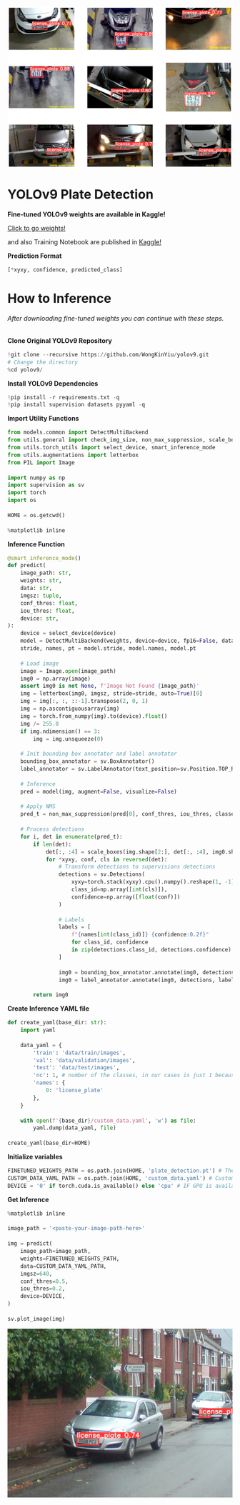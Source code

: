 ![](/example/batch_predict.jpg)
# **YOLOv9 Plate Detection**

**Fine-tuned YOLOv9 weights are available in Kaggle!**

[Click to go weights!](https://www.kaggle.com/datasets/noepinefrin/yolov9-fine-tuned-plate-detection-model-weights)

and also Training Notebook are published in [Kaggle!](https://www.kaggle.com/code/noepinefrin/yolov9-fine-tuning-custom-dataset-plate-detection)

**Prediction Format**
```python
[*xyxy, confidence, predicted_class]
```

# How to Inference
###### After downloading fine-tuned weights you can continue with these steps.

**Clone Original YOLOv9 Repository**

```python
!git clone --recursive https://github.com/WongKinYiu/yolov9.git
# Change the directory
%cd yolov9/
```

**Install YOLOv9 Dependencies**
```python
!pip install -r requirements.txt -q
!pip install supervision datasets pyyaml -q
```

**Import Utility Functions**
```python
from models.common import DetectMultiBackend
from utils.general import check_img_size, non_max_suppression, scale_boxes
from utils.torch_utils import select_device, smart_inference_mode
from utils.augmentations import letterbox
from PIL import Image

import numpy as np
import supervision as sv
import torch
import os

HOME = os.getcwd()

%matplotlib inline
```
**Inference Function**
```python
@smart_inference_mode()
def predict(
    image_path: str,
    weights: str,
    data: str,
    imgsz: tuple,
    conf_thres: float,
    iou_thres: float,
    device: str,
):
    device = select_device(device)
    model = DetectMultiBackend(weights, device=device, fp16=False, data=data)
    stride, names, pt = model.stride, model.names, model.pt

    # Load image
    image = Image.open(image_path)
    img0 = np.array(image)
    assert img0 is not None, f'Image Not Found {image_path}'
    img = letterbox(img0, imgsz, stride=stride, auto=True)[0]
    img = img[:, :, ::-1].transpose(2, 0, 1)
    img = np.ascontiguousarray(img)
    img = torch.from_numpy(img).to(device).float()
    img /= 255.0
    if img.ndimension() == 3:
        img = img.unsqueeze(0)

    # Init bounding box annotator and label annotator
    bounding_box_annotator = sv.BoxAnnotator()
    label_annotator = sv.LabelAnnotator(text_position=sv.Position.TOP_RIGHT, text_scale=0.4)

    # Inference
    pred = model(img, augment=False, visualize=False)

    # Apply NMS
    pred_t = non_max_suppression(pred[0], conf_thres, iou_thres, classes=None, max_det=1000)

    # Process detections
    for i, det in enumerate(pred_t):
        if len(det):
            det[:, :4] = scale_boxes(img.shape[2:], det[:, :4], img0.shape).round()
            for *xyxy, conf, cls in reversed(det):
                # Transform detections to supervisions detections
                detections = sv.Detections(
                    xyxy=torch.stack(xyxy).cpu().numpy().reshape(1, -1),
                    class_id=np.array([int(cls)]),
                    confidence=np.array([float(conf)])
                )

                # Labels
                labels = [
                    f"{names[int(class_id)]} {confidence:0.2f}"
                    for class_id, confidence
                    in zip(detections.class_id, detections.confidence)
                ]

                img0 = bounding_box_annotator.annotate(img0, detections)
                img0 = label_annotator.annotate(img0, detections, labels)

        return img0
```
**Create Inference YAML file**
```python
def create_yaml(base_dir: str):
    import yaml

    data_yaml = {
        'train': 'data/train/images',
        'val': 'data/validation/images',
        'test': 'data/test/images',
        'nc': 1, # number of the classes, in our cases is just 1 because we only want to detect license plate,
        'names': {
            0: 'license_plate'
        },
    }

    with open(f'{base_dir}/custom_data.yaml', 'w') as file:
        yaml.dump(data_yaml, file)

create_yaml(base_dir=HOME)
```

**Initialize variables**
```python
FINETUNED_WEIGHTS_PATH = os.path.join(HOME, 'plate_detection.pt') # The fine-tuned weights must be under the HOME directory.
CUSTOM_DATA_YAML_PATH = os.path.join(HOME, 'custom_data.yaml') # Custom yaml file is necessary for inferencing
DEVICE = '0' if torch.cuda.is_available() else 'cpu' # IF GPU is available, its preferred.
```

**Get Inference**
```python
%matplotlib inline

image_path = '<paste-your-image-path-here>'

img = predict(
    image_path=image_path,
    weights=FINETUNED_WEIGHTS_PATH,
    data=CUSTOM_DATA_YAML_PATH,
    imgsz=640,
    conf_thres=0.5,
    iou_thres=0.2,
    device=DEVICE,
)

sv.plot_image(img)
```

![](/example/863.jpg)